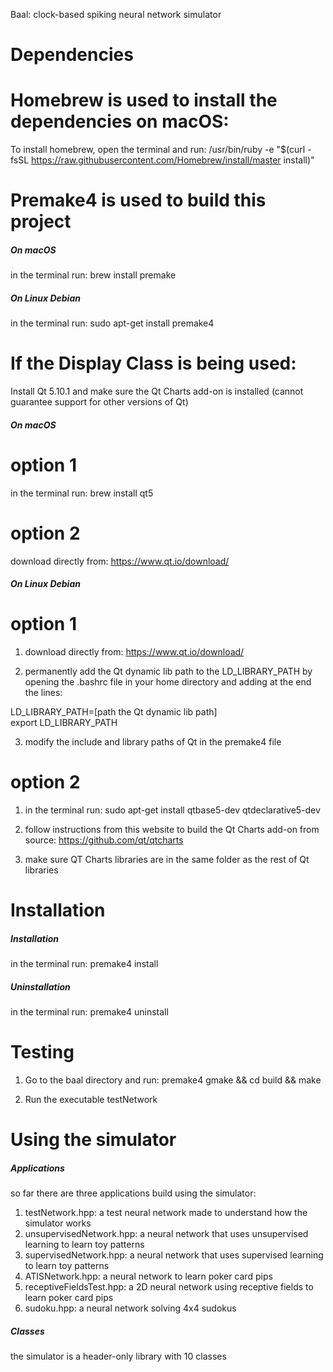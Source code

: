 Baal: clock-based spiking neural network simulator

Dependencies
==========================

# Homebrew is used to install the dependencies on macOS:

To install homebrew, open the terminal and run: /usr/bin/ruby -e \"\$(curl -fsSL
https://raw.githubusercontent.com/Homebrew/install/master install)\"

# Premake4 is used to build this project

##### On macOS #####
in the terminal run: brew install premake

##### On Linux Debian #####
in the terminal run: sudo apt-get install premake4

# If the Display Class is being used:

Install Qt 5.10.1 and make sure the Qt Charts add-on is installed (cannot guarantee support for other versions of Qt)

##### On macOS #####

# option 1  
in the terminal run: brew install qt5

# option 2  
download directly from: https://www.qt.io/download/

##### On Linux Debian #####

# option 1

1. download directly from: https://www.qt.io/download/

2. permanently add the Qt dynamic lib path to the LD\_LIBRARY\_PATH by
opening the .bashrc file in your home directory and adding at the end
the lines:

LD\_LIBRARY\_PATH=\[path the Qt dynamic lib path\]  
export LD\_LIBRARY\_PATH 

3. modify the include and library paths of Qt in the premake4 file

# option 2

1. in the terminal run: sudo apt-get install qtbase5-dev qtdeclarative5-dev

2. follow instructions from this website to build the Qt Charts add-on
from source: https://github.com/qt/qtcharts

3. make sure QT Charts libraries are in the same folder as the rest of
Qt libraries

Installation
==========================

##### Installation ##### 
in the terminal run: premake4 install

##### Uninstallation #####
in the terminal run: premake4 uninstall

Testing
==========================

1. Go to the baal directory and run: premake4 gmake && cd build &&
    make

2. Run the executable testNetwork

Using the simulator
==========================

##### Applications #####

so far there are three applications build using the simulator:

1. testNetwork.hpp: a test neural network made to understand how the simulator works
2. unsupervisedNetwork.hpp: a neural network that uses unsupervised learning to learn toy patterns
3. supervisedNetwork.hpp: a neural network that uses supervised learning to learn toy patterns
4. ATISNetwork.hpp: a neural network to learn poker card pips
5. receptiveFieldsTest.hpp: a 2D neural network using receptive fields to learn poker card pips
6. sudoku.hpp: a neural network solving 4x4 sudokus

##### Classes #####

the simulator is a header-only library with 10 classes